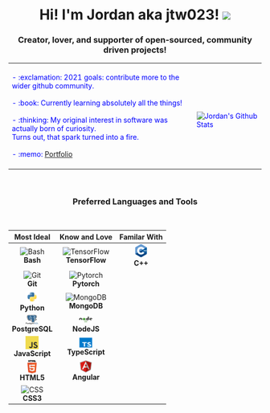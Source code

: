 <h1 align="center"> Hi! I'm Jordan aka jtw023! <img src="https://media.giphy.com/media/hvRJCLFzcasrR4ia7z/giphy.gif" width="25px"> </h2>

<h3 align="center"> Creator, lover, and supporter of open-sourced, community driven projects! </h3>
<table style="color:blue">
  <tr>
    <td> <br />- :exclamation: 2021 goals: contribute more to the wider github community. <br /> <br />
    - :book: Currently learning absolutely all the things! <br /> <br />
    - :thinking: My original interest in software was actually born of curiosity.<br /> Turns out, that spark turned into a fire.<br /> <br />
    - :memo: <a href="https://web-portfolio-8390e.web.app/">Portfolio</a> <br /> <br />
    </td>
    <td> <br /><img alt="Jordan's Github Stats" src="https://github-readme-stats.vercel.app/api?username=jtw023&show_icons=true&hide_border=true&bg_color=0D1117&text_color=8B949E" /> </td>
  </tr>
</table>

<br />
<h3 align="center"> Preferred Languages and Tools </h3>

<br />
<table align=center>
   <thead>
      <tr>
         <th>Most Ideal</th>
         <th>Know and Love</th>
         <th>Familar With</th>
      </tr>
   </thead>
   <tbody>
      <tr align="center">
         <td><img alt="Bash" width="26px" src="https://img.icons8.com/plasticine/100/000000/bash.png" /><br><b>Bash</b></td>
         <td><img alt="TensorFlow" width="26px" src="https://img.icons8.com/color/48/000000/tensorflow.png" width="20" height="20" /><br><b>TensorFlow</b></td>
         <td><img alt="C++" width="26px" src="https://raw.githubusercontent.com/github/explore/80688e429a7d4ef2fca1e82350fe8e3517d3494d/topics/cpp/cpp.png" /><br><b>C++</b></td>
      </tr>
      <tr align="center">
         <td><img align="center" alt="Git" width="26px" src="https://github.com/zumrudu-anka/zumrudu-anka/blob/master/images/git-original.svg" width="20" height="20" /><br><b>Git</b></td>
         <td><img align="center" alt="Pytorch" width="26px" src="https://raw.githubusercontent.com/rahul-jha98/github_readme_icons/main/language_and_tools/square/pytorch/pytorch.svg" width="20" height="20" /><br><b>Pytorch</b></td>
         <td></td>
      </tr>
      <tr align="center">
        <td><img align="center" alt="Python" width="26px" src="https://raw.githubusercontent.com/github/explore/80688e429a7d4ef2fca1e82350fe8e3517d3494d/topics/python/python.png" /><br><b>Python</b></td>
        <td><img align="center" alt="MongoDB" width="26px" src="https://img.icons8.com/color/48/000000/mongodb.png" width="20" height="20" /><br><b>MongoDB</b></td>
        <td></td>
      </tr>
      <tr align="center">
        <td><img align="center" alt="PostgreSQL" width="26px" src="https://raw.githubusercontent.com/devicons/devicon/master/icons/postgresql/postgresql-original-wordmark.svg" alt="postgresql" width="20" height="20" /><br><b>PostgreSQL</b></td>
        <td><img align="center" alt="NodeJS" width="26px" src="https://raw.githubusercontent.com/devicons/devicon/master/icons/nodejs/nodejs-original-wordmark.svg" width="20" height="20" /><br><b>NodeJS</b></td>
        <td></td>
      </tr>
      <tr align="center">
        <td><img align="center" alt="JavaScript" width="26px" src="https://raw.githubusercontent.com/github/explore/80688e429a7d4ef2fca1e82350fe8e3517d3494d/topics/javascript/javascript.png" /><br><b>JavaScript</b></td>
        <td><img align="center" alt="TypeScript" width="26px" src="https://raw.githubusercontent.com/devicons/devicon/master/icons/typescript/typescript-original.svg" width="20" height="20" /><br><b>TypeScript</b></td>
        <td></td>
      </tr>
      <tr align="center">
        <td><img align="center" alt="HTML5" width="26px" src="https://raw.githubusercontent.com/github/explore/80688e429a7d4ef2fca1e82350fe8e3517d3494d/topics/html/html.png" /><br><b>HTML5</b></td>
        <td><img align="center" alt="Angular" width="26px" src="https://raw.githubusercontent.com/devicons/devicon/master/icons/angularjs/angularjs-original.svg" alt="angular-js" width="25" height="25" /><br><b>Angular</b></td>
        <td></td>
      </tr>
      <tr align="center">
        <td><img align="center" alt="CSS" width="26px" src="https://img.icons8.com/color/48/000000/css3.png" width="20" height="20" /><br><b>CSS3</b></td>
        <td></td>
        <td></td>
      </tr>
   </tbody>
</table>
<!-- ### Latest Blog Posts: -->

<!-- BLOG-POST-LIST:START -->
<!-- BLOG-POST-LIST:END -->

<!-- TODO: Set up blog posts! -->
<!-- [more blog posts...](link to posts) -->

<!-- Link Variables -->
[medium]: https://medium.com/
[website]: https://web-portfolio-8390e.web.app/
